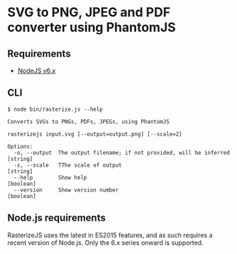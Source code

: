 # SVG to PNG, JPEG and PDF converter using PhantomJS

## Requirements

* [NodeJS v6.x](https://nodejs.org/)

## CLI

```
$ node bin/rasterize.js --help

Converts SVGs to PNGs, PDFs, JPEGs, using PhantomJS

rasterizejs input.svg [--output=output.png] [--scale=2]

Options:
  -o, --output  The output filename; if not provided, will be inferred  [string]
  -s, --scale   TThe scale of output                                    [string]
  --help        Show help                                              [boolean]
  --version     Show version number                                    [boolean]
```

## Node.js requirements
   
RasterizeJS uses the latest in ES2015 features, and as such requires a recent version of Node.js. Only the 6.x series onward is supported.